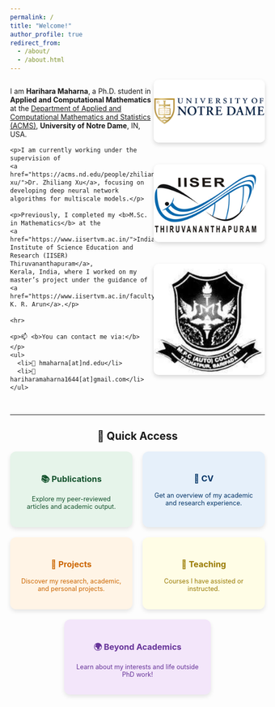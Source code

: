 ```yaml
---
permalink: /
title: "Welcome!"
author_profile: true
redirect_from:
  - /about/
  - /about.html
---
```


<div style="display: flex; align-items: flex-start; justify-content: space-between; flex-wrap: wrap;">

  <!-- LEFT SIDE -->
  <div style="flex: 1; min-width: 250px; max-width: 650px;">
    <p>I am <b>Harihara Maharna</b>, a Ph.D. student in <b>Applied and Computational Mathematics</b> at the 
    <a href="https://acms.nd.edu/">Department of Applied and Computational Mathematics and Statistics (ACMS)</a>, 
    <b>University of Notre Dame</b>, IN, USA.</p>

    <p>I am currently working under the supervision of 
    <a href="https://acms.nd.edu/people/zhiliang-xu/">Dr. Zhiliang Xu</a>, focusing on developing deep neural network 
    algorithms for multiscale models.</p>

    <p>Previously, I completed my <b>M.Sc. in Mathematics</b> at the 
    <a href="https://www.iisertvm.ac.in/">Indian Institute of Science Education and Research (IISER) Thiruvananthapuram</a>, 
    Kerala, India, where I worked on my master’s project under the guidance of 
    <a href="https://www.iisertvm.ac.in/faculty/arun">Dr. K. R. Arun</a>.</p>

    <hr>

    <p>📫 <b>You can contact me via:</b></p>
    <ul>
      <li>📧 hmaharna[at]nd.edu</li>
      <li>📧 hariharamaharna1644[at]gmail.com</li>
    </ul>
  </div>

  <!-- RIGHT SIDE -->
<div style="display: flex; flex-direction: column; align-items: center; gap: 40px;">

  <div style="text-align: center;">
    <img src="/images/ND_logo.png" alt="ND Logo" style="width: 220px; border-radius: 10px; box-shadow: 0 4px 8px rgba(0,0,0,0.15);">
  </div>

  <div style="text-align: center;">
    <img src="/images/IISER_TVM_logo.jpg" alt="IISER Logo" style="width: 220px; border-radius: 10px; box-shadow: 0 4px 8px rgba(0,0,0,0.15);">
  </div>

  <div style="text-align: center;">
    <img src="/images/MPC_logo.jpeg" alt="MPC Logo" style="width: 220px; border-radius: 10px; box-shadow: 0 4px 8px rgba(0,0,0,0.15);">
  </div>

</div>

</div>

<hr style="margin-top: 2rem;">

<h2 style="text-align: center;">🔗 Quick Access</h2>

<div style="display: flex; flex-wrap: wrap; justify-content: center; gap: 20px; margin-top: 1rem;">

  <a href="/publications/" style="flex: 1 1 200px; max-width: 250px; text-align: center; padding: 20px; border-radius: 12px; background-color: #e6f4ea; box-shadow: 0 4px 8px rgba(0,0,0,0.1); text-decoration: none; color: #14532d;">
  <h3>📚 Publications</h3>
  <p style="font-size: 0.9em;">Explore my peer-reviewed articles and academic output.</p>
  </a>

  <a href="/cv/" style="flex: 1 1 200px; max-width: 250px; text-align: center; padding: 20px; border-radius: 12px; background-color: #e6f0fa; box-shadow: 0 4px 8px rgba(0,0,0,0.1); text-decoration: none; color: #003366;">
    <h3>📄 CV</h3>
    <p style="font-size: 0.9em;">Get an overview of my academic and research experience.</p>
  </a>
    
  <a href="/project/" style="flex: 1 1 200px; max-width: 250px; text-align: center; padding: 20px; border-radius: 12px; background-color: #fff4e6; box-shadow: 0 4px 8px rgba(0,0,0,0.1); text-decoration: none; color: #cc6600;">
    <h3>🧠 Projects</h3>
    <p style="font-size: 0.9em;">Discover my research, academic, and personal projects.</p>
  </a>

  <a href="/teaching/" style="flex: 1 1 200px; max-width: 250px; text-align: center; padding: 20px; border-radius: 12px; background-color: #fffde6; box-shadow: 0 4px 8px rgba(0,0,0,0.1); text-decoration: none; color: #997a00;">
    <h3>📘 Teaching</h3>
    <p style="font-size: 0.9em;">Courses I have assisted or instructed.</p>
  </a>

  <a href="/more/" style="flex: 1 1 200px; max-width: 250px; text-align: center; padding: 20px; border-radius: 12px; background-color: #f3e6fa; box-shadow: 0 4px 8px rgba(0,0,0,0.1); text-decoration: none; color: #663399;">
    <h3>🌍 Beyond Academics</h3>
    <p style="font-size: 0.9em;">Learn about my interests and life outside PhD work!</p>
  </a>

</div>
